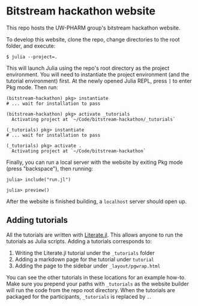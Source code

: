 # Bitstream hackathon website

This repo hosts the UW-PHARM group's bitstream hackathon website.

To develop this website, clone the repo, change directories to the root folder, and execute:
```shell
$ julia --project=.
```
This will launch Julia using the repo's root directory as the project environment. You will need to instantiate the project environment (and the tutorial environment) first. At the newly opened Julia REPL, press `]` to enter Pkg mode. Then run:
```julia-repl
(bitstream-hackathon) pkg> instantiate
# ... wait for installation to pass

(bitstream-hackathon) pkg> activate _tutorials
  Activating project at `~/Code/bitstream-hackathon/_tutorials`

(_tutorials) pkg> instantiate
# ... wait for installation to pass

(_tutorials) pkg> activate .
  Activating project at `~/Code/bitstream-hackathon`
```
Finally, you can run a local server with the website by exiting Pkg mode (press "backspace"), then running:
```julia-repl
julia> include("run.jl")

julia> preview()
```
After the website is finished building, a `localhost` server should open up.

## Adding tutorials

All the tutorials are written with [Literate.jl](https://github.com/fredrikekre/Literate.jl). This allows anyone to run the tutorials as Julia scripts. Adding a tutorials corresponds to:
1. Writing the Literate.jl tutorial under the `_tutorials` folder
2. Adding a markdown page for the tutorial under `tutorial`
3. Adding the page to the sidebar under `_layout/pgwrap.html`

You can see the other tutorials in these locations for an example how-to. Make sure you prepend your paths with `_tutorials` as the website builder will run the code from the repo root directory. When the tutorials are packaged for the participants, `_tutorials` is replaced by `.`.
